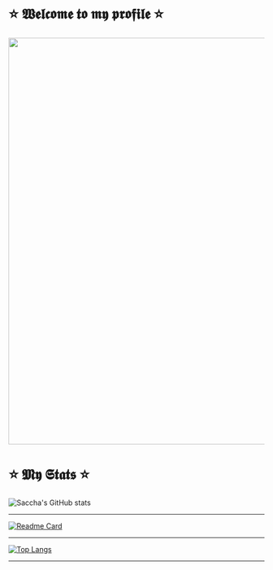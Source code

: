 # ⭐ 𝖂𝖊𝖑𝖈𝖔𝖒𝖊 𝖙𝖔 𝖒𝖞 𝖕𝖗𝖔𝖋𝖎𝖑𝖊 ⭐

<img src= https://c.tenor.com/6nBor-Pxi8MAAAAC/anime-onodera.gif width= "800">

# ⭐ 𝕸𝖞 𝕾𝖙𝖆𝖙𝖘 ⭐
![Saccha's GitHub stats](https://github-readme-stats.vercel.app/api?username=saccha&theme=dracula&show_icons=true)

-------------------------------------------------------------------------------------------------------------------------------------------
[![Readme Card](https://github-readme-stats.vercel.app/api/pin/?username=saccha&repo=github-readme-stats)](https://github.com/saccha/github-readme-stats)

-------------------------------------------------------------------------------------------------------------------------------------------

[![Top Langs](https://github-readme-stats.vercel.app/api/top-langs/?username=saccha&layout=dracula)](https://github.com/saccha/github-readme-stats)

-------------------------------------------------------------------------------------------------------------------------------------------

<!--
**Saccha/Saccha** is a ✨ _special_ ✨ repository because its `README.md` (this file) appears on your GitHub profile.

Here are some ideas to get you started:

- 🔭 I’m currently working on ...
- 🌱 I’m currently learning ...
- 👯 I’m looking to collaborate on ...
- 🤔 I’m looking for help with ...
- 💬 Ask me about ...
- 📫 How to reach me: ...
- 😄 Pronouns: ...
- ⚡ Fun fact: ...
-->

